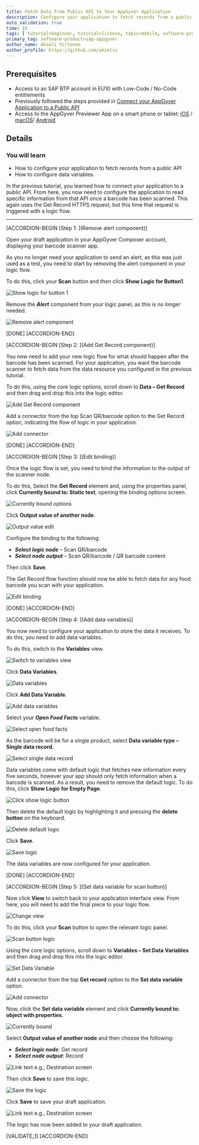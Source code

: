 ```yaml
---
title: Fetch Data from Public API to Your AppGyver Application
description: Configure your application to fetch records from a public API when a food item is scanned, using a Get Record command, which first needs to be configured.
auto_validation: true
time: 15
tags: [ tutorial>beginner, tutorial>license, topic>mobile, software-product>sap-business-technology-platform]
primary_tag: software-product>sap-appgyver
author_name: Akseli Virtanen
author_profile: https://github.com/akseliv
---
```


## Prerequisites
- Access to an SAP BTP account in EU10 with Low-Code / No-Code entitlements
- Previously followed the steps provided in [Connect your AppGyver Application to a Public API](appgyver-connect-publicapi)
 - Access to the AppGyver Previewer App on a smart phone or tablet: [iOS](https://apps.apple.com/us/app/sap-appgyver-preview/id1585856868) / [macOS](https://apps.apple.com/fi/app/appgyver/id1485395192)/ [Android](https://play.google.com/store/apps/details?id=com.sap.appgyver.preview.release)

## Details
### You will learn
  - How to configure your application to fetch records from a public API
  - How to configure data variables.

In the previous tutorial, you learned how to connect your application to a public API. From here, you now need to configure the application to read specific information from that API once a barcode has been scanned. This again uses the Get Record HTTPS request, but this time that request is triggered with a logic flow.

---

[ACCORDION-BEGIN [Step 1: ](Remove alert component)]

Open your draft application in your AppGyver Composer account, displaying your barcode scanner app.

As you no longer need your application to send an alert, as this was just used as a test, you need to start by removing the alert component in your logic flow.

To do this, click your **Scan** button and then click **Show Logic for Button1**.

![Show logic for button 1](show_logic.png)

Remove the ***Alert*** component from your logic panel, as this is no longer needed.

![Remove alert component](alert_component.png)

[DONE]
[ACCORDION-END]

[ACCORDION-BEGIN [Step 2: ](Add Get Record component)]

You now need to add your new logic flow for what should happen after the barcode has been scanned. For your application, you want the barcode scanner to fetch data from the data resource you configured in the previous tutorial.

To do this, using the core logic options, scroll down to **Data – Get Record** and then drag and drop this into the logic editor.

![Add Get Record component](get_record.png)

Add a connector from the top Scan QR/barcode option to the Get Record option, indicating the flow of logic in your application.

![Add connector](add_connector.png)

[DONE]
[ACCORDION-END]


[ACCORDION-BEGIN [Step 3: ](Edit binding)]

Once the logic flow is set, you need to bind the information to the output of the scanner node.

To do this, Select the **Get Record** element and, using the properties panel, click **Currently bound to: Static text**, opening the binding options screen.

![Currently bound options](currently_bound.png)

Click **Output value of another node**.

![Output value edit](output_value_node.png)

Configure the binding to the following:

- ***Select logic node*** – Scan QR/barcode
- ***Select node output*** – Scan QR/barcode / QR barcode content

Then click **Save**.

The Get Record flow function should now be able to fetch data for any food barcode you scan with your application.

![Edit binding](edit_binding.png)

[DONE]
[ACCORDION-END]

[ACCORDION-BEGIN [Step 4: ](Add data variables)]

You now need to configure your application to store the data it receives. To do this, you need to add data variables.

To do this, switch to the **Variables** view.

![Switch to variables view](variables_view.png)

Click **Data Variables**.

![Data variables](data_variables.png)

Click **Add Data Variable**.

![Add data variables](add_data_variable.png)

Select your ***Open Food Facts*** variable.

![Select open food facts](open_food_facts.png)

As the barcode will be for a single product, select **Data variable type – Single data record**.

![Select single data record](single_data_record.png)

Data variables come with default logic that fetches new information every five seconds, however your app should only fetch information when a barcode is scanned. As a result, you need to remove the default logic. To do this, click **Show Logic for Empty Page**.

![Click show logic button](show_logic_empty.png)

Then delete the default logic by highlighting it and pressing the **delete button** on the keyboard.

![Delete default logic](delete_default_logic.png)

Click **Save**.

![Save logic](save_logic.png)

The data variables are now configured for your application.

[DONE]
[ACCORDION-END]

[ACCORDION-BEGIN [Step 5: ](Set data variable for scan button)]

Now click **View** to switch back to your application interface view. From here, you will need to add the final piece to your logic flow.

![Change view](change_view.png)

To do this, click your **Scan** button to open the relevant logic panel.

![Scan button logic](scan_button_logic.png)

Using the core logic options, scroll down to **Variables – Set Data Variables** and then drag and drop this into the logic editor.

![Set Data Variable](set_data_variable.png)

Add a connector from the top **Get record** option to the **Set data variable** option.

![Add connector](add_connector_options.png)

Now, click the **Set data variable** element and click **Currently bound to: object with properties**.

![Currently bound](currently_bound_option.png)

Select **Output value of another node** and then choose the following:

- ***Select logic node***: Get record
- ***Select node output***: Record

![Link text e.g., Destination screen](select_get_record.png)

Then click **Save** to save this logic.

![Save the logic](save_data_variable.png)

Click **Save** to save your draft application.

![Link text e.g., Destination screen](save_draft.png)

The logic has now been added to your draft application.

[VALIDATE_1]
[ACCORDION-END]
